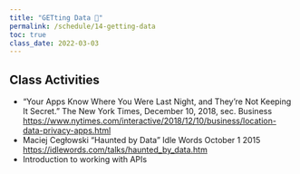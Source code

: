 ```yaml
---
title: "GETting Data 🚦"
permalink: /schedule/14-getting-data
toc: true
class_date: 2022-03-03
---
```


## Class Activities

- “Your Apps Know Where You Were Last Night, and They’re Not Keeping It Secret.” The New York Times, December 10, 2018, sec. Business <https://www.nytimes.com/interactive/2018/12/10/business/location-data-privacy-apps.html>
- Maciej Cegłowski “Haunted by Data” Idle Words October 1 2015 <https://idlewords.com/talks/haunted_by_data.htm>
- Introduction to working with APIs

